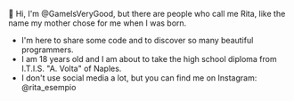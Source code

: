 👋 Hi, I'm @GameIsVeryGood, but there are people who call me Rita, like the name my mother chose for me when I was born.
- I'm here to share some code and to discover so many beautiful programmers.
- I am 18 years old and I am about to take the high school diploma from I.T.I.S. "A. Volta" of Naples.
- I don't use social media a lot, but you can find me on Instagram: @rita_esempio
